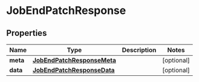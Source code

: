 

# JobEndPatchResponse


## Properties

| Name | Type | Description | Notes |
|------------ | ------------- | ------------- | -------------|
|**meta** | [**JobEndPatchResponseMeta**](JobEndPatchResponseMeta.md) |  |  [optional] |
|**data** | [**JobEndPatchResponseData**](JobEndPatchResponseData.md) |  |  [optional] |



